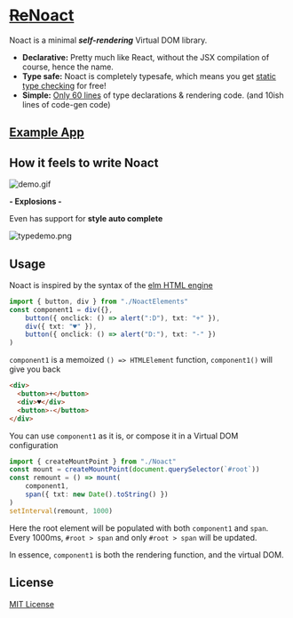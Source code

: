 # [~~Re~~Noact](https://ms-jpq.github.io/noact/)

Noact is a minimal **_self-rendering_** Virtual DOM library.

- **Declarative:** Pretty much like React, without the JSX compilation of course, hence the name.
- **Type safe:** Noact is completely typesafe, which means you get [static type checking][auto complete gif] for free!
- **Simple:** [Only 60 lines][60 lines] of type declarations & rendering code. (and 10ish lines of code-gen code)

## [Example App](https://ms-jpq.github.io/noact-page/)

## How it feels to write Noact

![demo.gif]

**\- Explosions \-**

Even has support for **style auto complete**

![typedemo.png]

## Usage

Noact is inspired by the syntax of the [elm HTML engine][elm html]

```Typescript
import { button, div } from "./NoactElements"
const component1 = div({},
    button({ onclick: () => alert(":D"), txt: "+" }),
    div({ txt: "♥" }),
    button({ onclick: () => alert("D:"), txt: "-" })
)
```

`component1` is a memoized `() => HTMLElement` function, `component1()` will give you back

```HTML
<div>
  <button>+</button>
  <div>♥</div>
  <button>-</button>
</div>
```

You can use `component1` as it is, or compose it in a Virtual DOM configuration

```Typescript
import { createMountPoint } from "./Noact"
const mount = createMountPoint(document.querySelector(`#root`))
const remount = () => mount(
    component1,
    span({ txt: new Date().toString() })
)
setInterval(remount, 1000)
```

Here the root element will be populated with both `component1` and `span`. Every 1000ms, `#root > span` and only `#root > span` will be updated.

In essence, `component1` is both the rendering function, and the virtual DOM.

## License

[MIT License][mit]

[demo.gif]: https://raw.githubusercontent.com/ms-jpq/Noact/noact/_assets/demo.gif
[typedemo.png]: https://raw.githubusercontent.com/ms-jpq/Noact/noact/_assets/type_demo.png
[auto complete gif]: https://github.com/ms-jpq/Noact/blob/noact/_assets/auto_complete.gif
[elm html]: https://package.elm-lang.org/packages/elm/html/latest/
[mit]: https://github.com/ms-jpq/Noact/blob/noact/LICENSE
[60 lines]: https://github.com/ms-jpq/Noact/blob/noact/src/noact.ts
